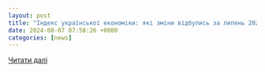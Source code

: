 ```yaml
---
layout: post
title: "Індекс української економіки: які зміни відбулись за липень 2024"
date: 2024-08-07 07:58:26 +0000
categories: [news]
---
```


[Читати далі](https://psm7.com/uk/business/indeks-ukrayinskoyi-ekonomiki-yaki-zmini-vidbulis-za-lipen-2024.html)
